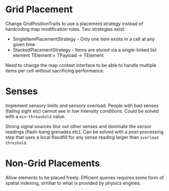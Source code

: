 # Grid Placement

Change GridPositionTraits to use a placement strategy instead of hardcoding map modification rules.
Two strategies exist:

* SingleItemPlacementStrategy - Only one item exists in a cell at any given time
* StackedPlacementStrategy    - Items are stored via a single-linked list element TElement:= TPayload -> TElement

Need to change the map context interface to be able to handle multiple items per cell without
sacrificing performance.

# Senses

Implement sensory limits and sensory overload. People with bad senses (failing sight etc) cannot see in low 
intensity conditions. Could be solved with a `min-threashold` value. 

Strong signal sources blur out other senses and dominate the sensor readings (flash-bang grenades etc). 
Can be solved with a post-processing step that uses a local floodfill for any sense reading larger than 
`overload threshold`.

# Non-Grid Placements

Allow elements to be placed freely. Efficient queries requires some form of spatial indexing, similiar
to what is provided by physics engines. 